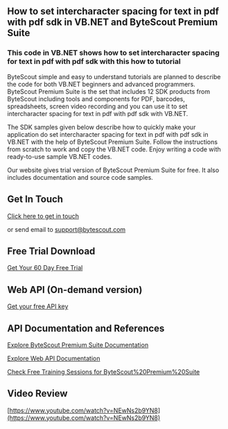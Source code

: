 ## How to set intercharacter spacing for text in pdf with pdf sdk in VB.NET and ByteScout Premium Suite

### This code in VB.NET shows how to set intercharacter spacing for text in pdf with pdf sdk with this how to tutorial

ByteScout simple and easy to understand tutorials are planned to describe the code for both VB.NET beginners and advanced programmers. ByteScout Premium Suite is the set that includes 12 SDK products from ByteScout including tools and components for PDF, barcodes, spreadsheets, screen video recording and you can use it to set intercharacter spacing for text in pdf with pdf sdk with VB.NET.

The SDK samples given below describe how to quickly make your application do set intercharacter spacing for text in pdf with pdf sdk in VB.NET with the help of ByteScout Premium Suite. Follow the instructions from scratch to work and copy the VB.NET code. Enjoy writing a code with ready-to-use sample VB.NET codes.

Our website gives trial version of ByteScout Premium Suite for free. It also includes documentation and source code samples.

## Get In Touch

[Click here to get in touch](https://bytescout.zendesk.com/hc/en-us/requests/new?subject=ByteScout%20Premium%20Suite%20Question)

or send email to [support@bytescout.com](mailto:support@bytescout.com?subject=ByteScout%20Premium%20Suite%20Question) 

## Free Trial Download

[Get Your 60 Day Free Trial](https://bytescout.com/download/web-installer?utm_source=github-readme)

## Web API (On-demand version)

[Get your free API key](https://pdf.co/documentation/api?utm_source=github-readme)

## API Documentation and References

[Explore ByteScout Premium Suite Documentation](https://bytescout.com/documentation/index.html?utm_source=github-readme)

[Explore Web API Documentation](https://pdf.co/documentation/api?utm_source=github-readme)

[Check Free Training Sessions for ByteScout%20Premium%20Suite](https://academy.bytescout.com/)

## Video Review

[https://www.youtube.com/watch?v=NEwNs2b9YN8](https://www.youtube.com/watch?v=NEwNs2b9YN8)